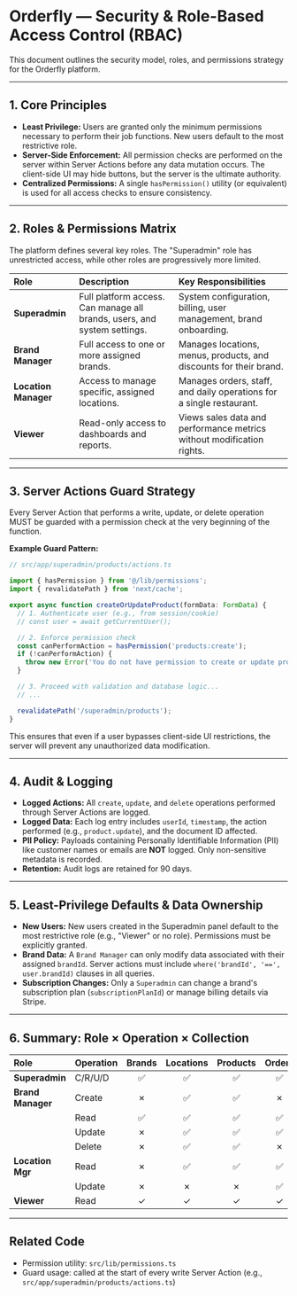 # Orderfly — Security & Role-Based Access Control (RBAC)

This document outlines the security model, roles, and permissions strategy for the Orderfly platform.

---

## 1. Core Principles

*   **Least Privilege:** Users are granted only the minimum permissions necessary to perform their job functions. New users default to the most restrictive role.
*   **Server-Side Enforcement:** All permission checks are performed on the server within Server Actions before any data mutation occurs. The client-side UI may hide buttons, but the server is the ultimate authority.
*   **Centralized Permissions:** A single `hasPermission()` utility (or equivalent) is used for all access checks to ensure consistency.

---

## 2. Roles & Permissions Matrix

The platform defines several key roles. The "Superadmin" role has unrestricted access, while other roles are progressively more limited.

| Role | Description | Key Responsibilities |
| :--- | :--- | :--- |
| **Superadmin** | Full platform access. Can manage all brands, users, and system settings. | System configuration, billing, user management, brand onboarding. |
| **Brand Manager** | Full access to one or more assigned brands. | Manages locations, menus, products, and discounts for their brand. |
| **Location Manager** | Access to manage specific, assigned locations. | Manages orders, staff, and daily operations for a single restaurant. |
| **Viewer** | Read-only access to dashboards and reports. | Views sales data and performance metrics without modification rights. |

---

## 3. Server Actions Guard Strategy

Every Server Action that performs a write, update, or delete operation MUST be guarded with a permission check at the very beginning of the function.

**Example Guard Pattern:**
````typescript
// src/app/superadmin/products/actions.ts

import { hasPermission } from '@/lib/permissions';
import { revalidatePath } from 'next/cache';

export async function createOrUpdateProduct(formData: FormData) {
  // 1. Authenticate user (e.g., from session/cookie)
  // const user = await getCurrentUser();

  // 2. Enforce permission check
  const canPerformAction = hasPermission('products:create');
  if (!canPerformAction) {
    throw new Error('You do not have permission to create or update products.');
  }

  // 3. Proceed with validation and database logic...
  // ...

  revalidatePath('/superadmin/products');
}
````

This ensures that even if a user bypasses client-side UI restrictions, the server will prevent any unauthorized data modification.

---

## 4. Audit & Logging

*   **Logged Actions:** All `create`, `update`, and `delete` operations performed through Server Actions are logged.
*   **Logged Data:** Each log entry includes `userId`, `timestamp`, the action performed (e.g., `product.update`), and the document ID affected.
*   **PII Policy:** Payloads containing Personally Identifiable Information (PII) like customer names or emails are **NOT** logged. Only non-sensitive metadata is recorded.
*   **Retention:** Audit logs are retained for 90 days.

---

## 5. Least-Privilege Defaults & Data Ownership

*   **New Users:** New users created in the Superadmin panel default to the most restrictive role (e.g., "Viewer" or no role). Permissions must be explicitly granted.
*   **Brand Data:** A `Brand Manager` can only modify data associated with their assigned `brandId`. Server actions must include `where('brandId', '==', user.brandId)` clauses in all queries.
*   **Subscription Changes:** Only a `Superadmin` can change a brand's subscription plan (`subscriptionPlanId`) or manage billing details via Stripe.

---

## 6. Summary: Role × Operation × Collection

| Role | Operation | Brands | Locations | Products | Orders | Customers | Users/Roles | Settings |
| :--- | :--- | :---: | :---: | :---: | :---: | :---: | :---: | :---: |
| **Superadmin** | C/R/U/D | ✅ | ✅ | ✅ | ✅ | ✅ | ✅ | ✅ |
| **Brand Manager**| Create | ✗ | ✅ | ✅ | ✗ | ✗ | ✗ | ✗ |
| | Read | ✅ | ✅ | ✅ | ✅ | ✅ | ✗ | ✗ |
| | Update | ✗ | ✅ | ✅ | ✅ | ✗ | ✗ | ✗ |
| | Delete | ✗ | ✅ | ✅ | ✗ | ✗ | ✗ | ✗ |
| **Location Mgr** | Read | ✗ | ✅ | ✅ | ✅ | ✗ | ✗ | ✗ |
| | Update | ✗ | ✗ | ✗ | ✅ | ✗ | ✗ | ✗ |
| **Viewer** | Read | ✓ | ✓ | ✓ | ✓ | ✓ | ✗ | ✗ |

---

## Related Code
- Permission utility: `src/lib/permissions.ts`
- Guard usage: called at the start of every write Server Action (e.g., `src/app/superadmin/products/actions.ts`)